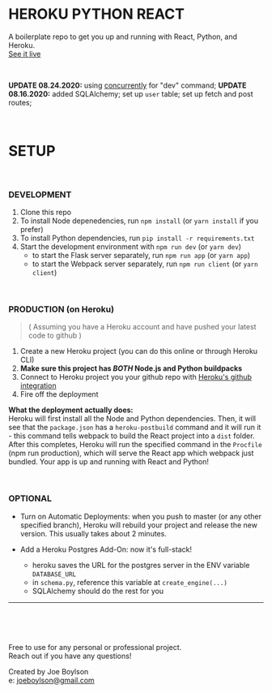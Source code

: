 # HEROKU PYTHON REACT

A boilerplate repo to get you up and running with React, Python, and Heroku. <br/>
[See it live](https://salty-lowlands-02435.herokuapp.com/)

<br/>

**UPDATE 08.24.2020:** using [concurrently](https://www.npmjs.com/package/concurrently) for "dev" command;
**UPDATE 08.16.2020:** added SQLAlchemy; set up `user` table; set up fetch and post routes;

<br/>

# SETUP

<br/>

### DEVELOPMENT

1. Clone this repo
2. To install Node depenedencies, run `npm install` (or `yarn install` if you prefer)
3. To install Python dependencies, run `pip install -r requirements.txt`
4. Start the development environment with `npm run dev` (or `yarn dev`)
    - to start the Flask server separately, run `npm run app` (or `yarn app`)
    - to start the Webpack server separately, run `npm run client` (or `yarn client`)

<br/>

### PRODUCTION (on Heroku)

>  ( Assuming you have a Heroku account and have pushed your latest code to github )

1. Create a new Heroku project (you can do this online or through Heroku CLI)
2. **Make sure this project has _BOTH_ Node.js and Python buildpacks**
3. Connect to Heroku project you your github repo with [Heroku's github integration](https://devcenter.heroku.com/articles/github-integration)
4. Fire off the deployment

**What the deployment actually does:** <br/> Heroku will first install all the Node and Python dependencies. Then, it will see that the `package.json` has a `heroku-postbuild` command and it will run it - this command tells webpack to build the React project into a `dist` folder. After this completes, Heroku will run the specified command in the `Procfile` (npm run production), which will serve the React app which webpack just bundled. Your app is up and running with React and Python!

<br/>

### OPTIONAL

- Turn on Automatic Deployments: when you push to master (or any other specified branch), Heroku will rebuild your project and release the new version. This usually takes about 2 minutes.

- Add a Heroku Postgres Add-On: now it's full-stack!
  - heroku saves the URL for the postgres server in the ENV variable `DATABASE_URL`
  - in `schema.py`, reference this variable at `create_engine(...)`
  - SQLAlchemy should do the rest for you

---

<br/><br/><br/>

Free to use for any personal or professional project. <br/>
Reach out if you have any questions!<br/>

Created by Joe Boylson <br/>
e: joeboylson@gmail.com <br/>

